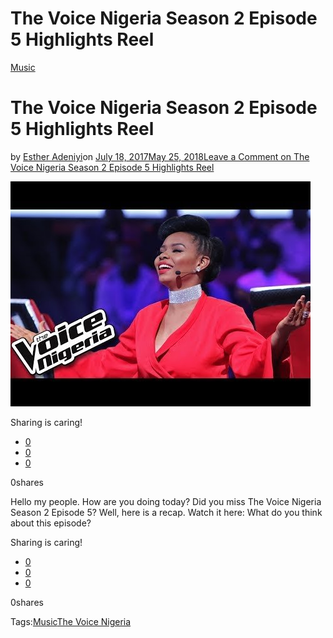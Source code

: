 # The Voice Nigeria Season 2 Episode 5 Highlights Reel

[Music](https://estheradeniyi.com/category/music/)
# The Voice Nigeria Season 2 Episode 5 Highlights Reel

by [Esther Adeniyi](https://estheradeniyi.com/author/esther-adeniyi/)on [July 18, 2017May 25, 2018](https://estheradeniyi.com/the-voice-nigeria-season-2-episode-5/)[Leave a Comment on The Voice Nigeria Season 2 Episode 5 Highlights Reel](https://estheradeniyi.com/the-voice-nigeria-season-2-episode-5/#respond)

![](images\hqdefault-3.jpg)

Sharing is caring!

- [0](https://www.facebook.com/sharer/sharer.php?u=https%3A%2F%2Festheradeniyi.com%2Fthe-voice-nigeria-season-2-episode-5%2F&amp;t=The%20Voice%20Nigeria%20Season%202%20Episode%205%20Highlights%20Reel)
- [0](https://twitter.com/intent/tweet?text=The%20Voice%20Nigeria%20Season%202%20Episode%205%20Highlights%20Reel&amp;url=https%3A%2F%2Festheradeniyi.com%2Fthe-voice-nigeria-season-2-episode-5%2F)
- [0](#)

0shares

Hello my people. How are you doing today? Did you miss The Voice Nigeria Season 2 Episode 5? Well, here is a recap. Watch it here:
 What do you think about this episode?

Sharing is caring!

- [0](https://www.facebook.com/sharer/sharer.php?u=https%3A%2F%2Festheradeniyi.com%2Fthe-voice-nigeria-season-2-episode-5%2F&amp;t=The%20Voice%20Nigeria%20Season%202%20Episode%205%20Highlights%20Reel)
- [0](https://twitter.com/intent/tweet?text=The%20Voice%20Nigeria%20Season%202%20Episode%205%20Highlights%20Reel&amp;url=https%3A%2F%2Festheradeniyi.com%2Fthe-voice-nigeria-season-2-episode-5%2F)
- [0](#)

0shares

Tags:[Music](https://estheradeniyi.com/tag/music/)[The Voice Nigeria](https://estheradeniyi.com/tag/the-voice-nigeria/)